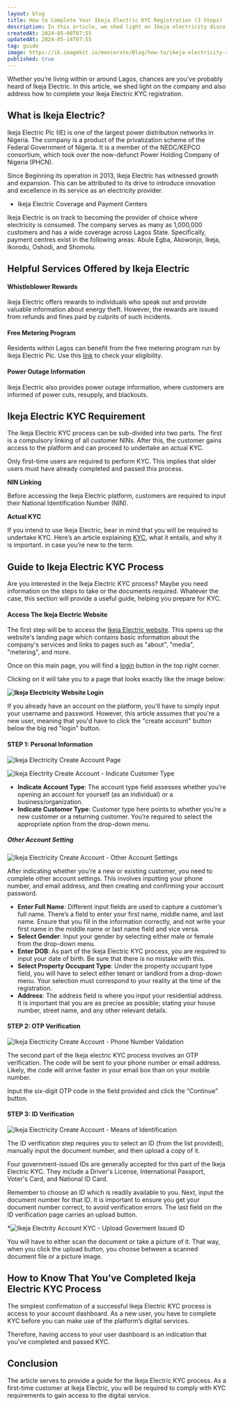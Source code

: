 ```yaml
---
layout: blog
title: How to Complete Your Ikeja Electric KYC Registration (3 Steps)
description: In this article, we shed light on Ikeja electricity disco and also address how to complete your Ikeja Electric KYC registration. Whether you’re living within or around Lagos, chances are you’ve probably heard of Ikeja Electric.
createdAt: 2024-05-08T07:55
updatedAt: 2024-05-14T07:55
tag: guide
image: https://ik.imagekit.io/monierate/Blog/how-to/ikeja-electricity-singleview.jpg
published: true
---
```

Whether you’re living within or around Lagos, chances are you’ve probably heard of Ikeja Electric. In this article, we shed light on the company and also address how to complete your Ikeja Electric KYC registration.

## What is Ikeja Electric?

Ikeja Electric Plc (IE) is one of the largest power distribution networks in Nigeria. The company is a product of the privatization scheme of the Federal Government of Nigeria. It is a member of the NEDC/KEPCO consortium, which took over the now-defunct Power Holding Company of Nigeria (PHCN).

Since Beginning its operation in 2013, Ikeja Electric has witnessed growth and expansion. This can be attributed to its drive to introduce innovation and excellence in its service as an electricity provider.

-   Ikeja Electric Coverage and Payment Centers

Ikeja Electric is on track to becoming the provider of choice where electricity is consumed. The company serves as many as 1,000,000 customers and has a wide coverage across Lagos State. Specifically, payment centres exist in the following areas: Abule Egba, Akowonjo, Ikeja, Ikorodu, Oshodi, and Shomolu.

## Helpful Services Offered by Ikeja Electric 

#### Whistleblower Rewards

Ikeja Electric offers rewards to individuals who speak out and provide valuable information about energy theft. However, the rewards are issued from refunds and fines paid by culprits of such incidents.

#### Free Metering Program 

Residents within Lagos can benefit from the free metering program run by Ikeja Electric Plc. Use this [link](https://app.powerbi.com/view?r=eyJrIjoiZjViYTY4MWEtYjE1NC00OTIzLWFiZjgtODFhYzlhYWY0OWQ4IiwidCI6IjU4MTgxNmIyLWMwYmUtNGVhYS04MGUzLTI5ZTVmMjQ4NjQ5NCIsImMiOjh9) to check your eligibility.

#### Power Outage Information

Ikeja Electric also provides power outage information, where customers are informed of power cuts, resupply, and blackouts.

## Ikeja Electric KYC Requirement

The Ikeja Electric KYC process can be sub-divided into two parts. The first is a compulsory linking of all customer NINs. After this, the customer gains access to the platform and can proceed to undertake an actual KYC.

Only first-time users are required to perform KYC. This implies that older users must have already completed and passed this process.

**NIN Linking**

Before accessing the Ikeja Electric platform, customers are required to input their National Identification Number (NIN).

**Actual KYC**

If you intend to use Ikeja Electric, bear in mind that you will be required to undertake KYC. Here’s an article explaining [KYC](https://monierate.com/blog/know-your-customer-kyc-what-it-is-and-how-it-applies-in-nigeria), what it entails, and why it is important. in case you’re new to the term.

## Guide to Ikeja Electric KYC Process

Are you interested in the Ikeja Electric KYC process? Maybe you need information on the steps to take or the documents required. Whatever the case, this section will provide a useful guide, helping you prepare for KYC.

#### Access The Ikeja Electric Website 

The first step will be to access the [Ikeja Electric website](https://www.ikejaelectric.com/). This opens up the website's landing page which contains basic information about the company's services and links to pages such as "about", "media", "metering", and more.

Once on this main page, you will find a [login](https://singleview.ikejaelectric.com/login) button in the top right corner.

Clicking on it will take you to a page that looks exactly like the image below:

**![Ikeja Electricity Website Login](https://ik.imagekit.io/monierate/Blog/how-to/ikeja-electricity-kyc-signup.png)**

If you already have an account on the platform, you'll have to simply input your username and password. However, this article assumes that you're a new user, meaning that you'd have to click the "create account" button below the big red "login" button.

#### STEP 1: Personal Information

![Ikeja Electricity Create Account Page ](https://ik.imagekit.io/monierate/Blog/how-to/ikeja-electricity-kyc-welcome.png?updatedAt=1715466524108)

![Ikeja Electrity Create Account - Indicate Customer Type](https://ik.imagekit.io/monierate/Blog/how-to/ikeja-electricity-kyc-customer-type.png?updatedAt=1715466523901)

-   **Indicate Account Type**: The account type field assesses whether you’re opening an account for yourself (as an individual) or a business/organization.
-   **Indicate Customer Type**: Customer type here points to whether you’re a new customer or a returning customer. You’re required to select the appropriate option from the drop-down menu.

##### Other Account Setting

![Ikeja Electricity Create Account - Other Account Settings](https://ik.imagekit.io/monierate/Blog/how-to/ikeja-electricity-kyc-form.png?updatedAt=1715466524069)

After indicating whether you’re a new or existing customer, you need to complete other account settings. This involves inputting your phone number, and email address, and then creating and confirming your account password.

-   **Enter Full Name**: Different input fields are used to capture a customer’s full name. There’s a field to enter your first name, middle name, and last name.  Ensure that you fill in the information correctly, and not write your first name in the middle name or last name field and vice versa.
-   **Select Gender**: Input your gender by selecting either male or female from the drop-down menu.
-   **Enter DOB**: As part of the Ikeja Electric KYC process, you are required to input your date of birth. Be sure that there is no mistake with this. 
-   **Select Property Occupant Type**: Under the property occupant type field, you will have to select either tenant or landlord from a drop-down menu. Your selection must correspond to your reality at the time of the registration.
-   **Address**: The address field is where you input your residential address. It is important that you are as precise as possible; stating your house number, street name, and any other relevant details.

#### STEP 2: OTP Verification

![Ikeja Electricity Create Account - Phone Number Validation](https://ik.imagekit.io/monierate/Blog/how-to/ikeja-electricity-kyc-phone-number-validation.png?updatedAt=1715466523938)

The second part of the Ikeja electric KYC process involves an OTP verification. The code will be sent to your phone number or email address. Likely, the code will arrive faster in your email box than on your mobile number.

Input the six-digit OTP code in the field provided and click the “Continue” button.

#### STEP 3: ID Verification

![Ikeja Electricity Create Account - Means of Identification](https://ik.imagekit.io/monierate/Blog/how-to/ikeja-electricity-kyc-means-of-id.png?updatedAt=1715466524215)

The ID verification step requires you to select an ID (from the list provided), manually input the document number, and then upload a copy of it.

Four government-issued IDs are generally accepted for this part of the Ikeja Electric KYC. They include a Driver's License, International Passport, Voter's Card, and National ID Card.

Remember to choose an ID which is readily available to you. Next, input the document number for that ID. It is important to ensure you get your document number correct, to avoid verification errors. The last field on the ID verification page carries an upload button.

*![Ikeja Electrity Account KYC - Upload Goverment Issued ID](https://ik.imagekit.io/monierate/Blog/how-to/ikeja-electricity-kyc-goverment-issuing-id.png?updatedAt=1715466524237)

You will have to either scan the document or take a picture of it. That way, when you click the upload button, you choose between a scanned document file or a picture image.

## How to Know That You’ve Completed Ikeja Electric KYC Process

The simplest confirmation of a successful Ikeja Electric KYC process is access to your account dashboard. As a new user, you have to complete KYC before you can make use of the platform’s digital services.

Therefore, having access to your user dashboard is an indication that you’ve completed and passed KYC.

## Conclusion

The article serves to provide a guide for the Ikeja Electric KYC process. As a first-time customer at Ikeja Electric, you will be required to comply with KYC requirements to gain access to the digital service.
